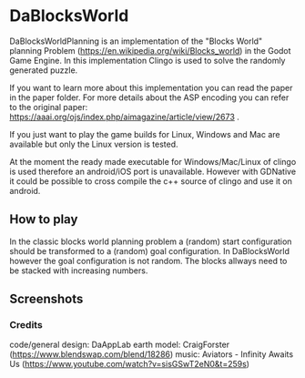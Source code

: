 # DaBlocksWorld

DaBlocksWorldPlanning is an implementation of the "Blocks World" planning Problem (https://en.wikipedia.org/wiki/Blocks_world) in the Godot Game Engine.
In this implementation Clingo is used to solve the randomly generated puzzle.


If you want to learn more about this implementation you can read the paper in the paper folder.
For more details about the ASP encoding you can refer to the original paper: https://aaai.org/ojs/index.php/aimagazine/article/view/2673 .


If you just want to play the game builds for Linux, Windows and Mac are available but only the Linux version is tested.

At the moment the ready made executable for Windows/Mac/Linux of clingo is used therefore an android/iOS port is unavailable.
However with GDNative it could be possible to cross compile the c++ source of clingo and use it on android.


## How to play

In the classic blocks world planning problem a (random) start configuration should be transformed to a (random) goal configuration.
In DaBlocksWorld however the goal configuration is not random. 
The blocks allways need to be stacked with increasing numbers.

## Screenshots


### Credits

code/general design: DaAppLab
earth model: CraigForster (https://www.blendswap.com/blend/18286)
music: Aviators - Infinity Awaits Us (https://www.youtube.com/watch?v=sisGSwT2eN0&t=259s)
